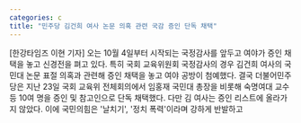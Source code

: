```yaml
---
categories: c
title: "민주당 김건희 여사 논문 의혹 관련 국감 증인 단독 채택"
---
```

[한강타임즈 이현 기자] 오는 10월 4일부터 시작되는 국정감사를 앞두고 여야가 증인 채택을 놓고 신경전을 펴고 있다. 특히 국회 교육위원회 국정감사의 경우 김건희 여사의 국민대 논문 표절 의혹과 관련해 증인 채택을 놓고 여야 공방이 첨예했다. 결국 더불어민주당은 지난 23일 국회 교육위 전체회의에서 임홍재 국민대 총장을 비롯해 숙명여대 교수 등 10여 명을 증인 및 참고인으로 단독 채택했다. 다만 김 여사는 증인 리스트에 올라가지 않았다. 이에 국민의힘은 &#39;날치기&#39;, &#39;정치 폭력&#39;이라며 강하게 반발하고